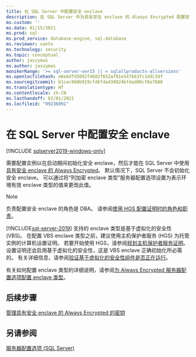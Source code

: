 ```yaml
---
title: 在 SQL Server 中配置安全 enclave
description: 在 SQL Server 中为具有安全 enclave 的 Always Encrypted 配置安全 enclave。
ms.custom: ''
ms.date: 01/15/2021
ms.prod: sql
ms.prod_service: database-engine, sql-database
ms.reviewer: vanto
ms.technology: security
ms.topic: conceptual
author: jaszymas
ms.author: jaszymas
monikerRange: '>= sql-server-ver15 || = sqlallproducts-allversions'
ms.openlocfilehash: e6e6dfd3092f4602f652af81e547b63fc1ddc3df
ms.sourcegitcommit: b1cec968b919cfd6f4a438024bfdad00cf8e7080
ms.translationtype: HT
ms.contentlocale: zh-CN
ms.lasthandoff: 02/01/2021
ms.locfileid: "99236091"
---
```

# <a name="configure-the-secure-enclave-in-sql-server"></a>在 SQL Server 中配置安全 enclave

[!INCLUDE [sqlserver2019-windows-only](../../../includes/applies-to-version/sqlserver2019-windows-only.md)]

需要配置实例以在启动期间初始化安全 enclave，然后才能在 SQL Server 中使用[具有安全 enclave 的 Always Encrypted](always-encrypted-enclaves.md)。 默认情况下，SQL Server 不会初始化安全 enclave。 可以通过将“列加密 enclave 类型”服务器配置选项设置为表示环境有效 enclave 类型的值来更改此值。

> [!NOTE]
> 负责配置安全 enclave 的角色是 DBA。 请参阅[使用 HGS 配置证明时的角色和职责](always-encrypted-enclaves-host-guardian-service-plan.md#roles-and-responsibilities-when-configuring-attestation-with-hgs)。

[!INCLUDE[sql-server-2019](../../../includes/sssql19-md.md)] 支持的 enclave 类型是基于虚拟化的安全性 (VBS)。 在配置 VBS enclave 类型之前，建议使用主机保护者服务 (HGS) 为托管实例的计算机设置证明。 若要开始使用 HGS，请参阅[规划主机保护者服务证明](always-encrypted-enclaves-host-guardian-service-plan.md)。 设置证明还会启用基于虚拟化的安全性，这是 VBS enclave 正确初始化所必需的。 有关详细信息，请参阅[验证基于虚拟化的安全性组件是否正在运行](always-encrypted-enclaves-host-guardian-service-register.md#step-2-verify-virtualization-based-security-is-running)。

有关如何配置 enclave 类型的详细说明，请参阅[为 Always Encrypted 服务器配置选项配置 enclave 类型](../../../database-engine/configure-windows/configure-column-encryption-enclave-type.md)。

## <a name="next-steps"></a>后续步骤

 [管理具有安全 enclave 的 Always Encrypted 的密钥](always-encrypted-enclaves-manage-keys.md)

## <a name="see-also"></a>另请参阅  
 
 [服务器配置选项 (SQL Server)](../../../database-engine/configure-windows/server-configuration-options-sql-server.md)
